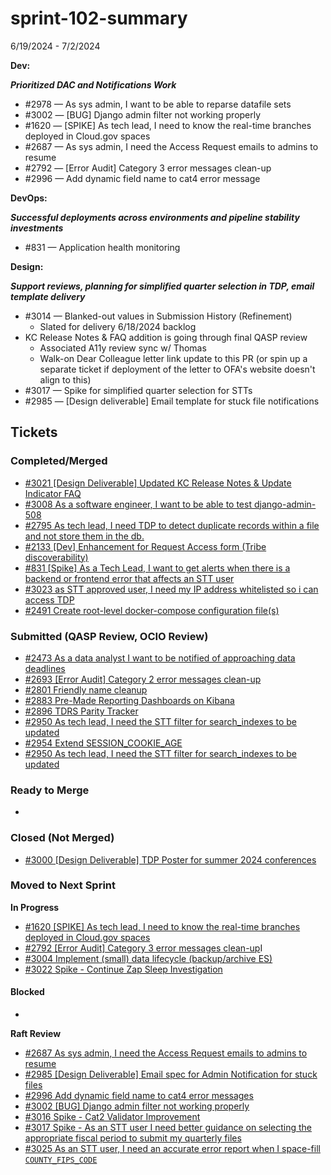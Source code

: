 # sprint-102-summary

6/19/2024 - 7/2/2024

**Dev:**

_**Prioritized DAC and Notifications Work**_

* \#2978 — As sys admin, I want to be able to reparse datafile sets&#x20;
* \#3002 — \[BUG] Django admin filter not working properly
* \#1620 — \[SPIKE] As tech lead, I need to know the real-time branches deployed in Cloud.gov spaces
* \#2687 — As sys admin, I need the Access Request emails to admins to resume
* \#2792 — \[Error Audit] Category 3 error messages clean-up
* \#2996 — Add dynamic field name to cat4 error message

**DevOps:**

_**Successful deployments across environments and pipeline stability investments**_

* \#831 — Application health monitoring&#x20;

**Design:**

_**Support reviews, planning for simplified quarter selection in TDP, email template delivery**_

* \#3014 — Blanked-out values in Submission History (Refinement)
  * Slated for delivery 6/18/2024 backlog
* KC Release Notes & FAQ addition is going through final QASP review&#x20;
  * Associated A11y review sync w/ Thomas&#x20;
  * Walk-on Dear Colleague letter link update to this PR (or spin up a separate ticket if deployment of the letter to OFA's website doesn't align to this)
* \#3017 — Spike for simplified quarter selection for STTs
* \#2985 — \[Design deliverable] Email template for stuck file notifications

## Tickets

### Completed/Merged

* [#3021 \[Design Deliverable\] Updated KC Release Notes & Update Indicator FAQ](https://app.zenhub.com/workspaces/sprint-board-5f18ab06dfd91c000f7e682e/issues/gh/raft-tech/tanf-app/3021)
* [#3008 As a software engineer, I want to be able to test django-admin-508](https://app.zenhub.com/workspaces/sprint-board-5f18ab06dfd91c000f7e682e/issues/gh/raft-tech/tanf-app/3008)
* [#2795 As tech lead, I need TDP to detect duplicate records within a file and not store them in the db. ](https://app.zenhub.com/workspaces/sprint-board-5f18ab06dfd91c000f7e682e/issues/gh/raft-tech/tanf-app/2795)
* [#2133 \[Dev\] Enhancement for Request Access form (Tribe discoverability) ](https://app.zenhub.com/workspaces/sprint-board-5f18ab06dfd91c000f7e682e/issues/gh/raft-tech/tanf-app/2133)
* [#831 \[Spike\] As a Tech Lead, I want to get alerts when there is a backend or frontend error that affects an STT user ](https://app.zenhub.com/workspaces/sprint-board-5f18ab06dfd91c000f7e682e/issues/gh/raft-tech/tanf-app/831)
* [#3023 as STT approved user, I need my IP address whitelisted so i can access TDP](https://app.zenhub.com/workspaces/sprint-board-5f18ab06dfd91c000f7e682e/issues/gh/raft-tech/tanf-app/3023)
* [#2491 Create root-level docker-compose configuration file(s)](https://app.zenhub.com/workspaces/sprint-board-5f18ab06dfd91c000f7e682e/issues/gh/raft-tech/tanf-app/2491)

### Submitted (QASP Review, OCIO Review)

* [#2473 As a data analyst I want to be notified of approaching data deadlines](https://app.zenhub.com/workspaces/sprint-board-5f18ab06dfd91c000f7e682e/issues/gh/raft-tech/tanf-app/2473)
* [#2693 \[Error Audit\] Category 2 error messages clean-up ](https://app.zenhub.com/workspaces/sprint-board-5f18ab06dfd91c000f7e682e/issues/gh/raft-tech/tanf-app/2693)
* [#2801 Friendly name cleanup](https://app.zenhub.com/workspaces/sprint-board-5f18ab06dfd91c000f7e682e/issues/gh/raft-tech/tanf-app/2801)
* [#2883 Pre-Made Reporting Dashboards on Kibana](https://app.zenhub.com/workspaces/sprint-board-5f18ab06dfd91c000f7e682e/issues/gh/raft-tech/tanf-app/2883)
* [#2896 TDRS Parity Tracker](https://app.zenhub.com/workspaces/sprint-board-5f18ab06dfd91c000f7e682e/issues/gh/raft-tech/tanf-app/2896)
* [#2950 As tech lead, I need the STT filter for search\_indexes to be updated](https://app.zenhub.com/workspaces/sprint-board-5f18ab06dfd91c000f7e682e/issues/gh/raft-tech/tanf-app/2950)
* [#2954 Extend SESSION\_COOKIE\_AGE](https://app.zenhub.com/workspaces/sprint-board-5f18ab06dfd91c000f7e682e/issues/gh/raft-tech/tanf-app/2954)
* [#2950 As tech lead, I need the STT filter for search\_indexes to be updated](https://app.zenhub.com/workspaces/sprint-board-5f18ab06dfd91c000f7e682e/issues/gh/raft-tech/tanf-app/2950)

### Ready to Merge

*

### Closed (Not Merged)

* [#3000 \[Design Deliverable\] TDP Poster for summer 2024 conferences](https://app.zenhub.com/workspaces/sprint-board-5f18ab06dfd91c000f7e682e/issues/gh/raft-tech/tanf-app/3000)

### Moved to Next Sprint&#x20;

**In Progress**&#x20;

* [#1620 \[SPIKE\] As tech lead, I need to know the real-time branches deployed in Cloud.gov spaces](https://app.zenhub.com/workspaces/sprint-board-5f18ab06dfd91c000f7e682e/issues/gh/raft-tech/tanf-app/1620)
* [#2792 \[Error Audit\] Category 3 error messages clean-up](https://app.zenhub.com/workspaces/sprint-board-5f18ab06dfd91c000f7e682e/issues/gh/raft-tech/tanf-app/2792)I
* [#3004 Implement (small) data lifecycle (backup/archive ES)](https://app.zenhub.com/workspaces/sprint-board-5f18ab06dfd91c000f7e682e/issues/gh/raft-tech/tanf-app/3004)
* [#3022 Spike - Continue Zap Sleep Investigation](https://app.zenhub.com/workspaces/sprint-board-5f18ab06dfd91c000f7e682e/issues/gh/raft-tech/tanf-app/3022)

#### Blocked

*

**Raft Review**

* [#2687 As sys admin, I need the Access Request emails to admins to resume](https://app.zenhub.com/workspaces/sprint-board-5f18ab06dfd91c000f7e682e/issues/gh/raft-tech/tanf-app/2687)
* [#2985 \[Design Deliverable\] Email spec for Admin Notification for stuck files](https://app.zenhub.com/workspaces/sprint-board-5f18ab06dfd91c000f7e682e/issues/gh/raft-tech/tanf-app/2985)
* [#2996 Add dynamic field name to cat4 error messages](https://app.zenhub.com/workspaces/sprint-board-5f18ab06dfd91c000f7e682e/issues/gh/raft-tech/tanf-app/2996)
* [#3002 \[BUG\] Django admin filter not working properly](https://app.zenhub.com/workspaces/sprint-board-5f18ab06dfd91c000f7e682e/issues/gh/raft-tech/tanf-app/3002)
* [#3016 Spike - Cat2 Validator Improvement](https://app.zenhub.com/workspaces/sprint-board-5f18ab06dfd91c000f7e682e/issues/gh/raft-tech/tanf-app/3016)
* [#3017 Spike - As an STT user I need better guidance on selecting the appropriate fiscal period to submit my quarterly files](https://app.zenhub.com/workspaces/sprint-board-5f18ab06dfd91c000f7e682e/issues/gh/raft-tech/tanf-app/3017)
* &#x20;[#3025 As an STT user, I need an accurate error report when I space-fill `COUNTY_FIPS_CODE`](https://app.zenhub.com/workspaces/sprint-board-5f18ab06dfd91c000f7e682e/issues/gh/raft-tech/tanf-app/3025)
